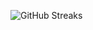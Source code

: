 ![GitHub Streaks](https://github-streaks-mqc9.onrender.com/streak/happilli/image?theme=midnight&cache_bust=1743781663&lang=ja)
